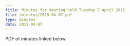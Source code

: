 ```yaml
---
title: Minutes for meeting held Tuesday 7 April 2015
file: /minutes/2015-04-07.pdf
type: minutes
date: 2015-04-07
---
```


PDF of minutes linked below.
